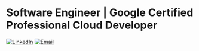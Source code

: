 
# Software Engineer | Google Certified Professional Cloud Developer
[![LinkedIn](https://img.shields.io/badge/LinkedIn-0A66C2?style=flat&logo=linkedin&logoColor=white)](https://www.linkedin.com/in/michael-ngowi/) 
[![Email](https://img.shields.io/badge/Email-D14836?style=flat&logo=gmail&logoColor=white)](mailto:michael53161@gmail.com)
